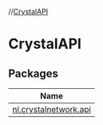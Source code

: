 //[CrystalAPI](index.md)

# CrystalAPI

## Packages

| Name |
|---|
| [nl.crystalnetwork.api](-crystal-a-p-i/nl.crystalnetwork.api/index.md) |
